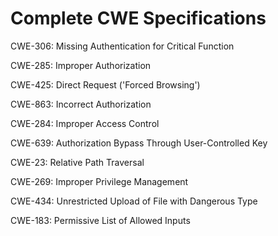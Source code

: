 

# Complete CWE Specifications

CWE-306: Missing Authentication for Critical Function

CWE-285: Improper Authorization

CWE-425: Direct Request ('Forced Browsing')

CWE-863: Incorrect Authorization

CWE-284: Improper Access Control

CWE-639: Authorization Bypass Through User-Controlled Key

CWE-23: Relative Path Traversal

CWE-269: Improper Privilege Management

CWE-434: Unrestricted Upload of File with Dangerous Type

CWE-183: Permissive List of Allowed Inputs